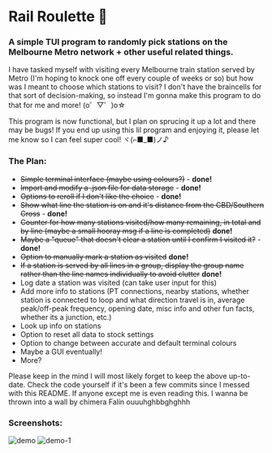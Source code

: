 # Rail Roulette 🚉
### A simple TUI program to randomly pick stations on the Melbourne Metro network + other useful related things.

I have tasked myself with visiting every Melbourne train station served by Metro (I'm hoping to knock one off every couple of weeks or so) but how was I meant to choose which stations to visit? I don't have the braincells for that sort of decision-making, so instead I'm gonna make this program to do that for me and more! (o゜▽゜)o☆

This program is now functional, but I plan on sprucing it up a lot and there may be bugs! If you end up using this lil program and enjoying it, please let me know so I can feel super cool! ヾ(⌐■_■)ノ♪

### The Plan:
- ~~Simple terminal interface (maybe using colours?)~~ - **done!**
- ~~Import and modify a .json file for data storage~~ - **done!**
- ~~Options to reroll if I don't like the choice~~ - **done!**
- ~~Show what line the station is on and it's distance from the CBD/Southern Cross~~ - **done!**
- ~~Counter for how many stations visited/how many remaining, in total and by line (maybe a small hooray msg if a line is completed)~~ **done!**
- ~~Maybe a "queue" that doesn't clear a station until I confirm I visited it?~~ - **done!**
- ~~Option to manually mark a station as visited~~ **done!**
- ~~If a station is served by all lines in a group, display the group name rather than the line names individually to avoid clutter~~ **done!**
- Log date a station was visited (can take user input for this)
- Add more info to stations (PT connections, nearby stations, whether station is connected to loop and what direction travel is in, average peak/off-peak frequency, opening date, misc info and other fun facts, whether its a junction, etc.)
- Look up info on stations
- Option to reset all data to stock settings
- Option to change between accurate and default terminal colours
- Maybe a GUI eventually!
- More?

Please keep in the mind I will most likely forget to keep the above up-to-date. Check the code yourself if it's been a few commits since I messed with this README. If anyone except me is even reading this. I wanna be thrown into a wall by chimera Falin ouuuhghbbghghhh

### Screenshots:
![demo](https://github.com/mudkipscience/snek/assets/37792540/b792ca3b-2f0d-4eef-b23f-4188416d3c05)
![demo-1](https://github.com/mudkipscience/snek/assets/37792540/e33927d2-c251-42bc-b3dc-26e4efef8642)
